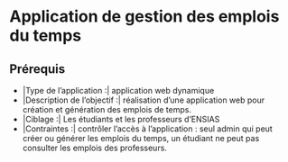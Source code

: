 # Application de gestion des emplois du temps

## Prérequis

- |Type de l’application :| application web dynamique
- |Description de l’objectif :| réalisation d’une application web pour création et génération des emplois de temps.
- |Ciblage :| Les étudiants et les professeurs d’ENSIAS
- |Contraintes :| contrôler l’accès à l’application : seul admin qui peut créer ou générer les emplois du temps, un étudiant ne peut pas consulter les emplois des professeurs.
